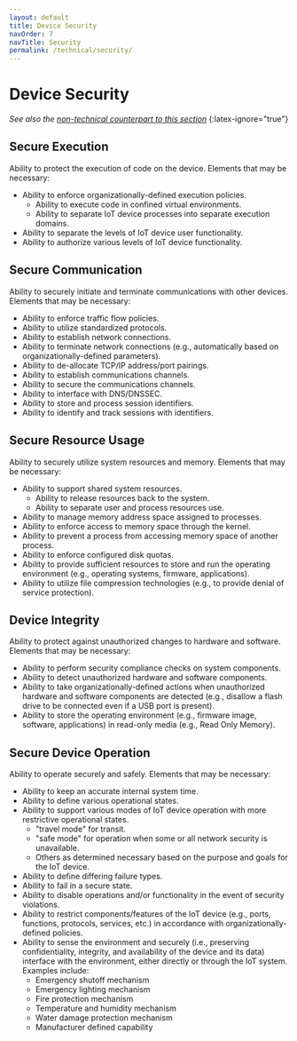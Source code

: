 ```yaml
---
layout: default
title: Device Security
navOrder: 7
navTitle: Security
permalink: /technical/security/
---
```


# Device Security

_See also the [non-technical counterpart to this section](../_8259-Control/security.md)_
{:latex-ignore="true"}

## Secure Execution 

Ability to protect the execution of code on the device. Elements that may be necessary:

- Ability to enforce organizationally-defined execution policies.
  - Ability to execute code in confined virtual environments.
  - Ability to separate IoT device processes into separate execution domains.
- Ability to separate the levels of IoT device user functionality.
- Ability to authorize various levels of IoT device functionality.

## Secure Communication 

Ability to securely initiate and terminate communications with other devices. Elements that may be necessary:

- Ability to enforce traffic flow policies.
- Ability to utilize standardized protocols.
- Ability to establish network connections.
- Ability to terminate network connections (e.g., automatically based on organizationally-defined parameters).
- Ability to de-allocate TCP/IP address/port pairings.
- Ability to establish communications channels.
- Ability to secure the communications channels.
- Ability to interface with DNS/DNSSEC.
- Ability to store and process session identifiers.
- Ability to identify and track sessions with identifiers.

## Secure Resource Usage 

Ability to securely utilize system resources and memory. Elements that may be necessary:

- Ability to support shared system resources.
  - Ability to release resources back to the system.
  - Ability to separate user and process resources use.
- Ability to manage memory address space assigned to processes.
- Ability to enforce access to memory space through the kernel.
- Ability to prevent a process from accessing memory space of another process.
- Ability to enforce configured disk quotas.
- Ability to provide sufficient resources to store and run the operating environment (e.g., operating systems, firmware, applications).
- Ability to utilize file compression technologies (e.g., to provide denial of service protection).

## Device Integrity 

Ability to protect against unauthorized changes to hardware and software. Elements that may be necessary:

- Ability to perform security compliance checks on system components.
- Ability to detect unauthorized hardware and software components.
- Ability to take organizationally-defined actions when unauthorized hardware and software components are detected (e.g., disallow a flash drive to be connected even if a USB port is present).
- Ability to store the operating environment (e.g., firmware image, software, applications) in read-only media (e.g., Read Only Memory).

## Secure Device Operation

Ability to operate securely and safely. Elements that may be necessary:

- Ability to keep an accurate internal system time.
- Ability to define various operational states.
- Ability to support various modes of IoT device operation with more restrictive operational states.
  - "travel mode" for transit.
  - "safe mode" for operation when some or all network security is unavailable.
  - Others as determined necessary based on the purpose and goals for the IoT device.
- Ability to define differing failure types.
- Ability to fail in a secure state.
- Ability to disable operations and/or functionality in the event of security violations.
- Ability to restrict components/features of the IoT device (e.g., ports, functions, protocols, services, etc.) in accordance with organizationally-defined policies.
- Ability to sense the environment and securely (i.e., preserving confidentiality, integrity, and availability of the device and its data) interface with the environment, either directly or through the IoT system.  Examples include:
  - Emergency shutoff mechanism
  - Emergency lighting mechanism
  - Fire protection mechanism
  - Temperature and humidity mechanism
  - Water damage protection mechanism
  - Manufacturer defined capability
